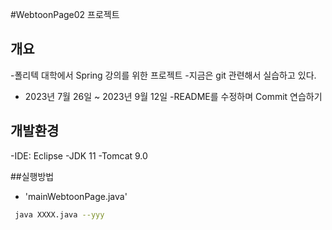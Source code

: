 #WebtoonPage02 프로젝트

## 개요
-폴리텍 대학에서 Spring 강의를 위한 프로젝트
-지금은 git 관련해서 실습하고 있다.
- 2023년 7월 26일 ~ 2023년 9월 12일
-README를 수정하며 Commit 연습하기 
## 개발환경
-IDE: Eclipse 
-JDK 11
-Tomcat 9.0

##실행방법
- 'mainWebtoonPage.java'
```bash
 java XXXX.java --yyy
``` 